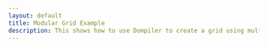 ```yaml
---
layout: default
title: Modular Grid Example
description: This shows how to use Dompiler to create a grid using multiple files.
---
```


<link rel="stylesheet" href="/assets/css/grid.css" />
<script src="app.js" type="module"></script>
